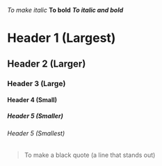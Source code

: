 _To make italic_
**To bold**
**_To italic and bold_**
# Header 1 (Largest)
## Header 2 (Larger)
### Header 3 (Large)
#### Header 4 (Small)
##### Header 5 (Smaller)
###### Header 5 (Smallest)
> To make a black quote (a line that stands out)
